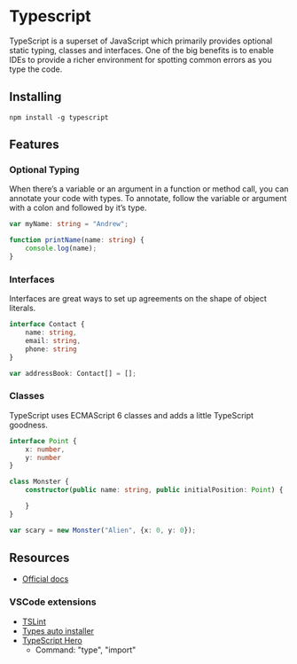 # Typescript

TypeScript is a superset of JavaScript which primarily provides optional static typing, classes and interfaces. One of the big benefits is to enable IDEs to provide a richer environment for spotting common errors as you type the code.

## Installing

`npm install -g typescript`

## Features

### Optional Typing

When there’s a variable or an argument in a function or method call, you can annotate your code with types. To annotate, follow the variable or argument with a colon and followed by it’s type.

```typescript
var myName: string = "Andrew";

function printName(name: string) {
    console.log(name);
}
```

### Interfaces

Interfaces are great ways to set up agreements on the shape of object literals.

```typescript
interface Contact {
    name: string,
    email: string,
    phone: string
}

var addressBook: Contact[] = [];
```

### Classes

TypeScript uses ECMAScript 6 classes and adds a little TypeScript goodness.

```typescript
interface Point {
    x: number,
    y: number
}

class Monster {
    constructor(public name: string, public initialPosition: Point) {

    }
}

var scary = new Monster("Alien", {x: 0, y: 0});
```

## Resources

- [Official docs](https://www.typescriptlang.org/docs/index.html)

### VSCode extensions

- [TSLint](https://marketplace.visualstudio.com/items?itemName=eg2.tslint)
- [Types auto installer](https://marketplace.visualstudio.com/items?itemName=jvitor83.types-autoinstaller)
- [TypeScript Hero](https://marketplace.visualstudio.com/items?itemName=rbbit.typescript-hero)
  - Command: "type", "import"
